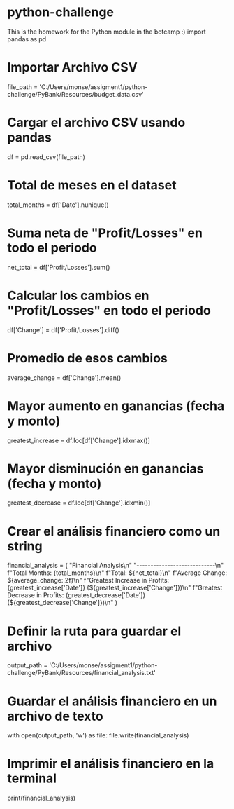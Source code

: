 # python-challenge
This is the homework for the Python module in the botcamp :)
import pandas as pd

# Importar Archivo CSV
file_path = 'C:/Users/monse/assigment1/python-challenge/PyBank/Resources/budget_data.csv'

# Cargar el archivo CSV usando pandas
df = pd.read_csv(file_path)

# Total de meses en el dataset
total_months = df['Date'].nunique()

# Suma neta de "Profit/Losses" en todo el periodo
net_total = df['Profit/Losses'].sum()

# Calcular los cambios en "Profit/Losses" en todo el periodo
df['Change'] = df['Profit/Losses'].diff()

# Promedio de esos cambios
average_change = df['Change'].mean()

# Mayor aumento en ganancias (fecha y monto)
greatest_increase = df.loc[df['Change'].idxmax()]

# Mayor disminución en ganancias (fecha y monto)
greatest_decrease = df.loc[df['Change'].idxmin()]

# Crear el análisis financiero como un string
financial_analysis = (
    "Financial Analysis\n"
    "----------------------------\n"
    f"Total Months: {total_months}\n"
    f"Total: ${net_total}\n"
    f"Average Change: ${average_change:.2f}\n"
    f"Greatest Increase in Profits: {greatest_increase['Date']} (${greatest_increase['Change']})\n"
    f"Greatest Decrease in Profits: {greatest_decrease['Date']} (${greatest_decrease['Change']})\n"
)

# Definir la ruta para guardar el archivo
output_path = 'C:/Users/monse/assigment1/python-challenge/PyBank/Resources/financial_analysis.txt'

# Guardar el análisis financiero en un archivo de texto
with open(output_path, 'w') as file:
    file.write(financial_analysis)

# Imprimir el análisis financiero en la terminal
print(financial_analysis)


